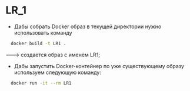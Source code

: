 # LR_1
* Дабы собрать Docker образ в текущей директории нужно использовать команду

```bash
  docker build -t LR1 .
```

---> cоздается образ с именем LR1; 
* Дабы запустить Docker-контейнер по уже существующему образу используем следующую команду:

```bash
  docker run -it --rm LR1
```
